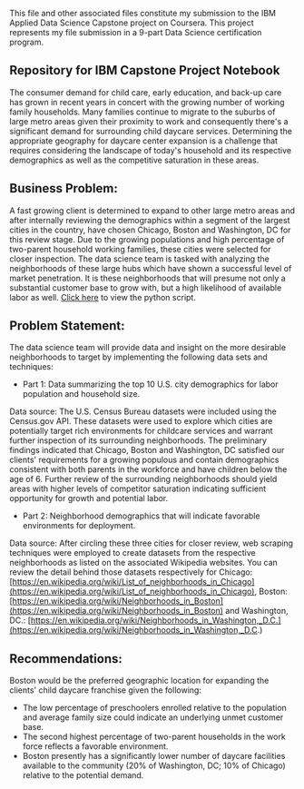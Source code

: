 This file and other associated files constitute my submission to the IBM Applied Data Science Capstone project on Coursera.  This project represents my file submission in a 9-part Data Science certification program.  

## Repository for IBM Capstone Project Notebook 

The consumer demand for child care, early education, and back-up care has grown in recent years in concert with the growing number of working family households. Many families continue to migrate to the suburbs of large metro areas given their proximity to work and consequently there's a significant demand for surrounding child daycare services. Determining the appropriate geography for daycare center expansion is a challenge that requires considering the landscape of today's household and its respective demographics as well as the competitive saturation in these areas.

## Business Problem: ##

A fast growing client is determined to expand to other large metro areas and after internally reviewing the demographics within a segment of the largest cities in the country, have chosen Chicago, Boston and Washington, DC for this review stage. Due to the growing populations and high percentage of two-parent household working families, these cities were selected for closer inspection. The data science team is tasked with analyzing the neighborhoods of these large hubs which have shown a successful level of market penetration. It is these neighborhoods that will presume not only a substantial customer base to grow with, but a high likelihood of available labor as well.  [Click here](https://gregjroberts-datascientist.github.io/_pages/2019_11_01_Battle_for_Daycare_v1.html) to view the python script.

## Problem Statement: ##

The data science team will provide data and insight on the more desirable neighborhoods to target by implementing the following data sets and techniques:

- Part 1:  Data summarizing the top 10 U.S. city demographics for labor population and household size.

Data source: The U.S. Census Bureau datasets were included using the Census.gov API. These datasets were used to explore which cities are potentially target rich environments for childcare services and warrant further inspection of its surrounding neighborhoods. The preliminary findings indicated that Chicago, Boston and Washington, DC satisfied our clients' requirements for a growing populous and contain demographics consistent with both parents in the workforce and have children below the age of 6. Further review of the surrounding neighborhoods should yield areas with higher levels of competitor saturation indicating sufficient opportunity for growth and potential labor.  

- Part 2:  Neighborhood demographics that will indicate favorable environments for deployment.

Data source: After circling these three cities for closer review, web scraping techniques were employed to create datasets from the respective neighborhoods as listed on the associated Wikipedia websites.   You can review the detail behind those datasets respectively for Chicago: [https://en.wikipedia.org/wiki/List_of_neighborhoods_in_Chicago](https://en.wikipedia.org/wiki/List_of_neighborhoods_in_Chicago), Boston: [https://en.wikipedia.org/wiki/Neighborhoods_in_Boston](https://en.wikipedia.org/wiki/Neighborhoods_in_Boston) and Washington, DC.:   [https://en.wikipedia.org/wiki/Neighborhoods_in_Washington,_D.C.](https://en.wikipedia.org/wiki/Neighborhoods_in_Washington,_D.C.)

## Recommendations: ##

Boston would be the preferred geographic location for expanding the clients' child daycare franchise given the following:
- The low percentage of preschoolers enrolled relative to the population and average family size could indicate an underlying unmet customer base.
- The second highest percentage of two-parent households in the work force reflects a favorable environment.
- Boston presently has a significantly lower number of daycare facilities available to the community (20% of Washington, DC; 10% of Chicago) relative to the potential demand.  


 
